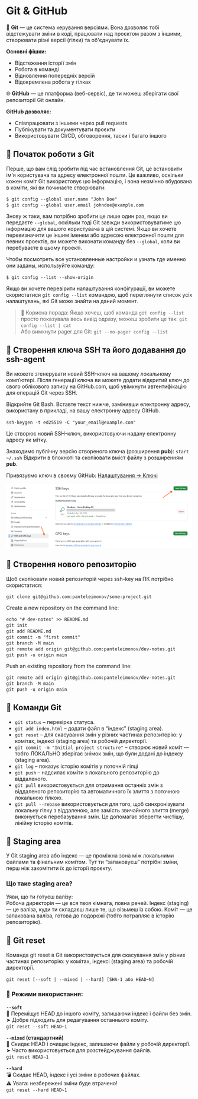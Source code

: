 # Git & GitHub

🚀 **Git** — це система керування версіями. Вона дозволяє тобі відстежувати зміни в коді, працювати над проєктом разом з іншими, створювати різні версії (гілки) та об'єднувати їх.

**Основні фішки:**

- Відстеження історії змін
- Робота в команді
- Відновлення попередніх версій
- Відокремлена робота у гілках

🌐 **GitHub** — це платформа (веб-сервіс), де ти можеш зберігати свої репозиторії Git онлайн.

**GitHub дозволяє:**

- Співпрацювати з іншими через pull requests
- Публікувати та документувати проєкти
- Використовувати CI/CD, обговорення, таски і багато іншого

## 🎯 Початок роботи з Git

Перше, що вам слід зробити під час встановлення Git, це встановити ім'я користувача та адресу електронної пошти. Це важливо, оскільки кожен коміт Git використовує цю інформацію, і вона незмінно вбудована в коміти, які ви починаєте створювати:

```
$ git config --global user.name "John Doe"
$ git config --global user.email johndoe@example.com
```

Знову ж таки, вам потрібно зробити це лише один раз, якщо ви передаєте `--global`, оскільки тоді Git завжди використовуватиме цю інформацію для вашого користувача в цій системі. Якщо ви хочете перевизначити це іншим іменем або адресою електронної пошти для певних проектів, ви можете виконати команду без `--global`, коли ви перебуваєте в цьому проекті.

Чтобы посмотреть все установленные настройки и узнать где именно они заданы, используйте команду:

`$ git config --list --show-origin`

Якщо ви хочете перевірити налаштування конфігурації, ви можете скористатися `git config --list` командою, щоб переглянути список усіх налаштувань, які Git може знайти на даний момент.

> 📌 Корисна порада:
> Якщо хочеш, щоб команда `git config --list` просто показувала весь вивід одразу, можеш зробити це так: `git config --list | cat`  
> Або вимкнути pager для Git: `git --no-pager config --list`

## 🎯 Створення ключа SSH та його додавання до ssh-agent

Ви можете згенерувати новий SSH-ключ на вашому локальному комп’ютері. Після генерації ключа ви можете додати відкритий ключ до свого облікового запису на GitHub.com, щоб увімкнути автентифікацію для операцій Git через SSH.

Відкрийте Git Bash. Вставте текст нижче, замінивши електронну адресу, використану в прикладі, на вашу електронну адресу GitHub.

`ssh-keygen -t ed25519 -C "your_email@example.com"`

Це створює новий SSH-ключ, використовуючи надану електронну адресу як мітку.

Знаходимо публічну версію створеного ключа (розширення **pub**): `start ~/.ssh`
Відкрити в блокноті та скопіювати вміст файлу з розширенням **pub**.

Привязуємо ключ в своєму GitHub: [Налаштування -> Ключі](https://github.com/settings/keys)

![image](./assets/git_github-001.png)

## 🎯 Створення нового репозиторію

Щоб скопіювати новий репозиторій через ssh-key на ПК потрібно скористатися:

```
git clone git@github.com:panteleimonov/some-project.git
```

Create a new repository on the command line:

```
echo "# dev-notes" >> README.md
git init
git add README.md
git commit -m "first commit"
git branch -M main
git remote add origin git@github.com:panteleimonov/dev-notes.git
git push -u origin main
```

Push an existing repository from the command line:

```
git remote add origin git@github.com:panteleimonov/dev-notes.git
git branch -M main
git push -u origin main
```

## 🎯 Команди Git

- `git status` – перевірка статуса.
- `git add index.html` – додати файл в “індекс” (staging area).
- `git reset` – для скасування змін у різних частинах репозиторію: у комітах, індексі (staging area) та робочій директорії.
- `git commit -m "Initial project structure"` – створює новий коміт — тобто ЛОКАЛЬНО зберігає знімок змін, що були додані до індексу (staging area).
- `git log` – показує історію комітів у поточній гілці
- `git push` – надсилає коміти з локального репозиторію до віддаленого.
- `git pull` використовується для отримання останніх змін з віддаленого репозиторію та автоматичного їх злиття з поточною локальною гілкою.
- `git pull --rebase` використовується для того, щоб синхронізувати локальну гілку з віддаленою, але замість звичайного злиття (merge) виконується перебазування змін. Це допомагає зберегти чистішу, лінійну історію комітів.

## 🎯 Staging area

У Git staging area або індекс — це проміжна зона між локальними файлами та фінальним комітом. Тут ти “запаковуєш” потрібні зміни, перш ніж закомітити їх до історії проєкту.

### Що таке staging area?

Уяви, що ти готуєш валізу:  
Робоча директорія — це вся твоя кімната, повна речей.
Індекс (staging) — це валіза, куди ти складаєш лише те, що візьмеш із собою.
Коміт — це запакована валіза, готова до подорожі (тобто потрапляє в історію репозиторію).

## 🎯 Git reset

Команда git reset в Git використовується для скасування змін у різних частинах репозиторію: у комітах, індексі (staging area) та робочій директорії.

`git reset [--soft | --mixed | --hard] [SHA-1 або HEAD~N]`

### 🧩 Режими використання:

**`--soft`**  
🔁 Переміщує HEAD до іншого коміту, залишаючи індекс і файли без змін.  
➤ Добре підходить для редагування останнього коміту.  
`git reset --soft HEAD~1`

**`--mixed` (стандартний)**  
🎯 Скидає HEAD і очищає індекс, залишаючи файли у робочій директорії.  
➤ Часто використовується для розстейджування файлів.  
`git reset HEAD~1`

**`--hard`**  
💣 Скидає HEAD, індекс і усі зміни в робочих файлах.  
⚠️ Увага: незбережені зміни буде втрачено!  
`git reset --hard HEAD~1`
